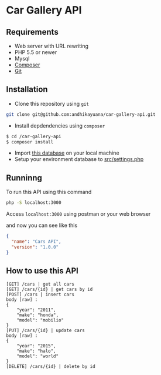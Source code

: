 # Car Gallery API

## Requirements

* Web server with URL rewriting
* PHP 5.5 or newer
* Mysql
* [Composer](https://getcomposer.org/)
* [Git](https://git-scm.com/)

## Installation

* Clone this repository using `git` 

```bash
git clone git@github.com:andhikayuana/car-gallery-api.git
```

* Install depdendencies using `composer`

```bash
$ cd /car-gallery-api
$ composer install
```

* Import [this database](https://github.com/andhikayuana/car-gallery-api/blob/master/db_rest.sql) on your local machine
* Setup your environment database to [src/settings.php](https://github.com/andhikayuana/car-gallery-api/blob/master/src/settings.php#L18)

## Runninng 

To run this API using this command

```bash
php -S localhost:3000
```
Access `localhost:3000` using postman or your web browser 

and now you can see like this 

```json
{
  "name": "Cars API",
  "version": "1.0.0"
}
```

## How to use this API

```
[GET] /cars | get all cars
[GET] /cars/{id} | get cars by id
[POST] /cars | insert cars
body [raw] :
{
    "year": "2011",
    "make": "honda",
    "model": "mobilio"
}
[PUT] /cars/{id} | update cars
body [raw] :
{
    "year": "2015",
    "make": "halo",
    "model": "world"
}
[DELETE] /cars/{id} | delete by id
```
